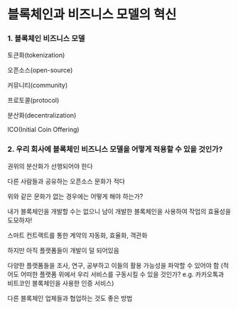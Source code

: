 # 블록체인과 비즈니스 모델의 혁신

### 1. 블록체인 비즈니스 모델

토큰화\(tokenization\)

오픈소스\(open-source\)

커뮤니티\(community\)

프로토콜\(protocol\)

분산화\(decentralization\)

ICO\(Initial Coin Offering\)

### 2. 우리 회사에 블록체인 비즈니스 모델을 어떻게 적용할 수 있을 것인가?

권위의 분산화가 선행되어야 한다

다른 사람들과 공유하는 오픈소스 문화가 적다



위와 같은 문화가 없는 경우에는 어떻게 해야 하는가?

내가 블록체인을 개발할 수는 없으니 남이 개발한 블록체인을 사용하여 작업의 효율성을 도모하자!

스마트 컨트랙트를 통한 계약의 자동화, 효율화, 객관화



하지만 아직 플랫폼들이 개발이 덜 되어있음

다양한 플랫폼들을 조사, 연구, 공부하고 이들의 활용 가능성을 파악할 수 있어야 함 \(적어도 어떠한 플랫폼 위에서 우리 서비스를 구동시킬 수 있을 것인가? e.g. 카카오톡과 비트코인 블록체인을 사용한 인증 서비스\)



다른 블록체인 업체들과 협업하는 것도 좋은 방법











